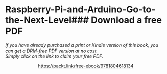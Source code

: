 # Raspberry-Pi-and-Arduino-Go-to-the-Next-Level### Download a free PDF

 <i>If you have already purchased a print or Kindle version of this book, you can get a DRM-free PDF version at no cost.<br>Simply click on the link to claim your free PDF.</i>
<p align="center"> <a href="https://packt.link/free-ebook/9781804618134">https://packt.link/free-ebook/9781804618134 </a> </p>